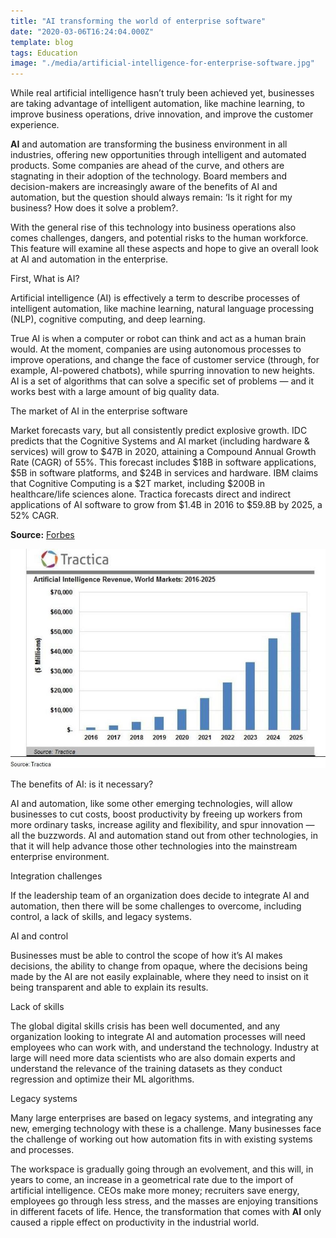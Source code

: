 ```yaml
---
title: "AI transforming the world of enterprise software"
date: "2020-03-06T16:24:04.000Z"
template: blog
tags: Education
image: "./media/artificial-intelligence-for-enterprise-software.jpg"
---
```



While real artificial intelligence hasn’t truly been achieved yet, businesses are taking advantage of intelligent automation, like machine learning, to improve business operations, drive innovation, and improve the customer experience.

**AI** and automation are transforming the business environment in all industries, offering new opportunities through intelligent and automated products. Some companies are ahead of the curve, and others are stagnating in their adoption of the technology. Board members and decision-makers are increasingly aware of the benefits of AI and automation, but the question should always remain: ‘Is it right for my business? How does it solve a problem?.

With the general rise of this technology into business operations also comes challenges, dangers, and potential risks to the human workforce. This feature will examine all these aspects and hope to give an overall look at AI and automation in the enterprise.

<title-2>First, What is AI?</title-2>

Artificial intelligence (AI) is effectively a term to describe processes of intelligent automation, like machine learning, natural language processing (NLP), cognitive computing, and deep learning. 

True AI is when a computer or robot can think and act as a human brain would. At the moment, companies are using autonomous processes to improve operations, and change the face of customer service (through, for example, AI-powered chatbots), while spurring innovation to new heights. AI is a set of algorithms that can solve a specific set of problems — and it works best with a large amount of big quality data.

<title-2>The market of AI in the enterprise software</title-2>

Market forecasts vary, but all consistently predict explosive growth. IDC predicts that the Cognitive Systems and AI market (including hardware & services) will grow to $47B in 2020, attaining a Compound Annual Growth Rate (CAGR) of 55%. This forecast includes $18B in software applications, $5B in software platforms, and $24B in services and hardware. IBM claims that Cognitive Computing is a $2T market, including $200B in healthcare/life sciences alone. Tractica forecasts direct and indirect applications of AI software to grow from $1.4B in 2016 to $59.8B by 2025, a 52% CAGR.

**Source:** [Forbes](https://www.forbes.com/sites/louiscolumbus/2017/06/11/how-artificial-intelligence-is-revolutionizing-enterprise-software-in-2017/#7ac473e82463)

[![erp-software](./media/artificial-intelligence-revenue.jpg)](#)

<title-2>The benefits of AI: is it necessary?</title-2>

AI and automation, like some other emerging technologies, will allow businesses to cut costs, boost productivity by freeing up workers from more ordinary tasks, increase agility and flexibility, and spur innovation — all the buzzwords.  AI and automation stand out from other technologies, in that it will help advance those other technologies into the mainstream enterprise environment. 

<title-2>Integration challenges</title-2>

 If the leadership team of an organization does decide to integrate AI and automation, then there will be some challenges to overcome, including control, a lack of skills, and legacy systems.

<title-3>AI and control</title-3>

Businesses must be able to control the scope of how it’s AI makes decisions,  the ability to change from opaque, where the decisions being made by the AI are not easily explainable, where they need to insist on it being transparent and able to explain its results. 

<title-3>Lack of skills</title-3>

The global digital skills crisis has been well documented, and any organization looking to integrate AI and automation processes will need employees who can work with, and understand the technology. Industry at large will need more data scientists who are also domain experts and understand the relevance of the training datasets as they conduct regression and optimize their ML algorithms.

<title-3>Legacy systems</title-3>

Many large enterprises are based on legacy systems, and integrating any new, emerging technology with these is a challenge. Many businesses face the challenge of working out how automation fits in with existing systems and processes.

The workspace is gradually going through an evolvement, and this will, in years to come, an increase in a geometrical rate due to the import of artificial intelligence. CEOs make more money; recruiters save energy, employees go through less stress, and the masses are enjoying transitions in different facets of life. Hence, the transformation that comes with **AI** only caused a ripple effect on productivity in the industrial world.
